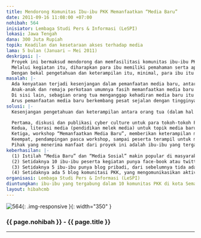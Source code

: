 ```yaml
---
title: Mendorong Komunitas Ibu-ibu PKK Memanfaatkan “Media Baru”
date: 2011-09-16 11:08:00 +07:00
nohibah: 564
inisiator: Lembaga Studi Pers & Informasi (LeSPI)
lokasi: Jawa Tengah
dana: 300 Juta Rupiah
topik: Keadilan dan kesetaraan akses terhadap media
lama: 5 bulan (Januari – Mei 2011)
deskripsi: |-
  Proyek ini bermaksud mendorong dan memfasilitasi komunitas ibu-ibu PKK di wilayah Kota Semarang untuk mengenal dan memanfaatkan media baru (new media), yaitu media yang keberadaannya berdasarkan internet. Di dalam media baru tersebut, ada kategori media sosial, seperti blog, facebook, twitter, dsb., yang tidak jarang turut mengembangkan nilai-nilai solidaritas, kesukarelaan berbagi, dan kebersamaan (gotong royong).
  Melalui kegiatan itu, diharapkan para ibu memiliki pemahaman serta apresiasi yang memadai tentang media baru, serta punya keterampilan untuk memanfaatkan kehadirannya. Manifestasi dari pemanfaatan itu antara lain mereka mampu berinteraksi dalam media sosial seperti blog, face-book atau twitter.
  Dengan bekal pengetahuan dan keterampilan itu, minimal, para ibu itu bisa berdialog dengan anak-anak mereka yang jauh lebih dulu dan lebih cepat beradaptasi dengan perkembangan media-media baru. Lebih jauh dari itu, mereka juga bisa memanfaatkan media baru itu untuk mengomunikasikan kepentingan kelompoknya pada khalayak yang lebih luas melalui media baru tersebut.
masalah: |-
  Ada kenyataan terjadi kesenjangan dalam pemanfaatan media baru, antara orang tua (termasuk para ibu) dengan anak-anak mereka.
  Anak-anak dan remaja perkotaan umumnya fasih memanfaatkan media baru itu. Mereka rata-rata punya face-book, blog ,atau twitter. Sebagian tugas sekolah pun mereka selesaikan dengan bantuan internet.
  Di sisi lain, sebagian orang tua menganggap kehadiran media baru itu “ancaman” yang patut diwaspadai, karena ada dampak buruk yang dibawanya. Setidaknya, relasi orang tua – anak menjadi terganggu. Persepsi itu muncul antara lain karena ketidaktahuan para orang tua memahami dan memanfaatkan media baru tersebut.
  Arus pemanfaatan media baru berkembang pesat sejalan dengan tingginya penggunaan internet. Pengguna facebook di negeri ini 27.953.340 (Oktober 2010), kedua terbesar di dunia. Sementara twitter 6.240.000 pengguna (September 2010), ke-3 se Asia atau ke-6 se dunia. Sedangkan jumlah blogger mencapai lebih dari 2 juta. Membendung arus kuat ini jelaslah sia-sia. Maka dibutuhkan sikap, pengetahuan dan keterampilan baru untuk memahaminya.
solusi: |-
  Kesenjangan pengetahuan dan keterampilan antara orang tua (dalam hal ini para ibu) dan anak-anak mereka dalam memanfaatkan media baru secara umum dapat diatasi dengan memberikan pemahaman serta keterampilan memanfaatkan media baru bagi para ibu. Bebarapa kegiatan konkretnya adalah:

  Pertama, diskusi dan publikasi cyber culture untuk para tokoh-tokoh PKK di Kota Semarang
  Kedua, literasi media (pendidikan melek media) untuk topik media baru, di 10 komunitas ibu-ibu PKK di kota Semarang –baik di level RT, kelurahan maupun kecamatan.
  Ketiga, workshop “Memanfaatkan Media Baru”, memberikan keterampilan membuat email, blog, twitter, dan face-book. Peserta workshop ini adalah para wakil dari komunitas ibu-ibu PKK.
  Keempat, pendampingan pasca workshop, sampai peserta terampil untuk mengoperasikan dan berinteraksi dalam media baru.
  Pihak yang menerima manfaat dari proyek ini adalah ibu-ibu yang tergabung dalam 10 komunitas PKK di kota Semarang
keberhasilan: |-
  (1) Istilah “Media Baru” dan “Media Sosial” makin popular di masyarakat, karena publikasi kegiatan, mulai dari diskusi-diskusi tema-tema yang berkaitan dengan cyber culture, maupun aktivitas literasi media dan workshop tentang media baru. Ukuran: jumlah liputan “media baru” di media cetak ataupun elektronik.
  (2) Setidaknya 10 ibu-ibu peserta kegiatan punya face-book atau twitter, dari sebelumnya tidak ada.
  (3) Setidaknya 5 ibu-ibu punya blog pribadi, dari sebelumnya tida ada.
  (4) Setidaknya ada 5 blog komunitasi PKK, yang mengomunikasikan aktivitas komunitas tersebut ke khalayak. Pada kondisi ini, kehadiran media baru berhasil memperkaya aktivitas komunitas PKK, yang semua hanya berkumpul sekadar untuk arisan, menjadi lebih bervariasi.
organisasi: Lembaga Studi Pers & Informasi (LeSPI)
diuntungkan: ibu-ibu yang tergabung dalam 10 komunitas PKK di kota Semarang 
layout: hibahcmb
---
```


![564](/static/img/hibahcmb/564.png){: .img-responsive }{: width="350" }

### {{ page.nohibah }} - {{ page.title }}

---
